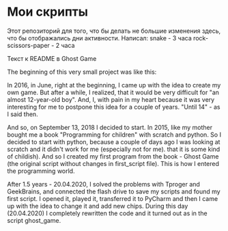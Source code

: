# Мои скрипты
Этот репозиторий для того, что бы делать не большие изменения здесь, что бы отображались дни активности.
Написал:
  snake - 3 часа
  rock-scissors-paper - 2 часа

Текст к README в Ghost Game

The beginning of this very small project was like this:

In 2016, in June, right at the beginning, I came up with the idea to create my own game. But after a while, I realized, that it would be very difficult for "an almost 12-year-old boy". And, I, with pain in my heart because it was very interesting for me to postpone this idea for a couple of years. "Until 14" - as I said then.

And so, on September 13, 2018 I decided to start. In 2015, like my mother bought me a book "Programming for children" with scratch and python. So I decided to start with python, because a couple of days ago I was looking at scratch and it didn't work for me (especially not for me). that it is some kind of childish). And so I created my first program from the book - Ghost Game (the original script without changes in first_script file). This is how I entered the programming world.

After 1.5 years - 20.04.2020, I solved the problems with Tproger and GeekBrains, and connected the flash drive to save my scripts and found my first script. I opened it, played it, transferred it to PyCharm and then I came up with the idea to change it and add new chips. During this day (20.04.2020) I completely rewritten the code and it turned out as in the script ghost_game.
